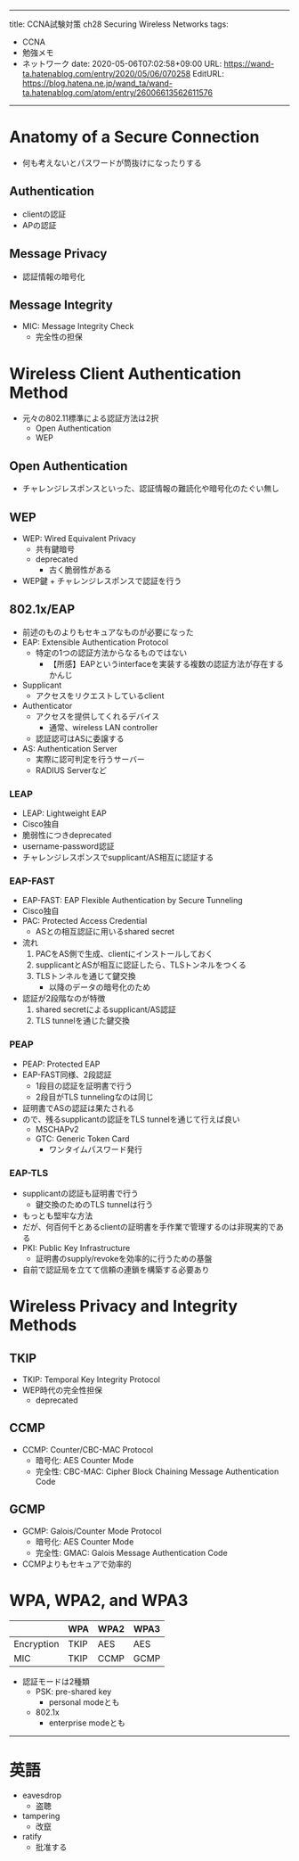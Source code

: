 ---
title: CCNA試験対策 ch28 Securing Wireless Networks
tags:
- CCNA
- 勉強メモ
- ネットワーク
date: 2020-05-06T07:02:58+09:00
URL: https://wand-ta.hatenablog.com/entry/2020/05/06/070258
EditURL: https://blog.hatena.ne.jp/wand_ta/wand-ta.hatenablog.com/atom/entry/26006613562611576
-------------------------------------



# Anatomy of a Secure Connection #

- 何も考えないとパスワードが筒抜けになったりする

## Authentication ##

- clientの認証
- APの認証

## Message Privacy ##

- 認証情報の暗号化

## Message Integrity ##

- MIC: Message Integrity Check
  - 完全性の担保


# Wireless Client Authentication Method #

- 元々の802.11標準による認証方法は2択
  - Open Authentication
  - WEP

## Open Authentication ##

- チャレンジレスポンスといった、認証情報の難読化や暗号化のたぐい無し


## WEP ##

- WEP: Wired Equivalent Privacy
  - 共有鍵暗号
  - deprecated
    - 古く脆弱性がある
- WEP鍵 + チャレンジレスポンスで認証を行う

## 802.1x/EAP ##

- 前述のものよりもセキュアなものが必要になった
- EAP: Extensible Authentication Protocol
  - 特定の1つの認証方法からなるものではない
    - 【所感】EAPというinterfaceを実装する複数の認証方法が存在するかんじ
- Supplicant
  - アクセスをリクエストしているclient
- Authenticator
  - アクセスを提供してくれるデバイス
    - 通常、wireless LAN controller
  - 認証認可はASに委譲する
- AS: Authentication Server
  - 実際に認可判定を行うサーバー
  - RADIUS Serverなど


### LEAP ###

- LEAP: Lightweight EAP
- Cisco独自
- 脆弱性につきdeprecated
- username-password認証
- チャレンジレスポンスでsupplicant/AS相互に認証する


### EAP-FAST ###

- EAP-FAST: EAP Flexible Authentication by Secure Tunneling
- Cisco独自
- PAC: Protected Access Credential
  - ASとの相互認証に用いるshared secret
- 流れ
  1. PACをAS側で生成、clientにインストールしておく
  2. supplicantとASが相互に認証したら、TLSトンネルをつくる
  3. TLSトンネルを通じて鍵交換
     - 以降のデータの暗号化のため
- 認証が2段階なのが特徴
  1. shared secretによるsupplicant/AS認証
  1. TLS tunnelを通じた鍵交換

### PEAP ###

- PEAP: Protected EAP
- EAP-FAST同様、2段認証
  - 1段目の認証を証明書で行う
  - 2段目がTLS tunnelingなのは同じ
- 証明書でASの認証は果たされる
- ので、残るsupplicantの認証をTLS tunnelを通じて行えば良い
  - MSCHAPv2
  - GTC: Generic Token Card
    - ワンタイムパスワード発行

### EAP-TLS ###

- supplicantの認証も証明書で行う
  - 鍵交換のためのTLS tunnelは行う
- もっとも堅牢な方法
- だが、何百何千とあるclientの証明書を手作業で管理するのは非現実的である
- PKI: Public Key Infrastructure
  - 証明書のsupply/revokeを効率的に行うための基盤
- 自前で認証局を立てて信頼の連鎖を構築する必要あり


# Wireless Privacy and Integrity Methods #

## TKIP ##

- TKIP: Temporal Key Integrity Protocol
- WEP時代の完全性担保
  - deprecated


## CCMP ##

- CCMP: Counter/CBC-MAC Protocol
  - 暗号化: AES Counter Mode
  - 完全性: CBC-MAC: Cipher Block Chaining Message Authentication Code

## GCMP ##

- GCMP: Galois/Counter Mode Protocol
  - 暗号化: AES Counter Mode
  - 完全性: GMAC: Galois Message Authentication Code
- CCMPよりもセキュアで効率的



# WPA, WPA2, and WPA3 #

|            | WPA  | WPA2 | WPA3 |
|------------|------|------|------|
| Encryption | TKIP | AES  | AES  |
| MIC        | TKIP | CCMP | GCMP |

- 認証モードは2種類
  - PSK: pre-shared key
    - personal modeとも
  - 802.1x
    - enterprise modeとも




----------------------------------------


# 英語 #

- eavesdrop
  - 盗聴
- tampering
  - 改竄
- ratify
  - 批准する
